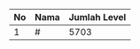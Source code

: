 | No | Nama            | Jumlah Level |
|----|-----------------|--------------|
| 1  | #    |    5703        |
